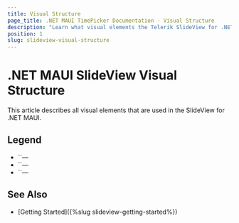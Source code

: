 ```yaml
---
title: Visual Structure
page_title: .NET MAUI TimePicker Documentation - Visual Structure
description: "Learn what visual elements the Telerik SlideView for .NET MAUI displays and see the visual structure of the control."
position: 1
slug: slideview-visual-structure
---
```


# .NET MAUI SlideView Visual Structure

This article describes all visual elements that are used in the SlideView for .NET MAUI.






## Legend

- ``&mdash;
- ``&mdash;
- ``&mdash;

## See Also

- [Getting Started]({%slug slideview-getting-started%})

